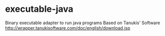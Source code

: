 # executable-java

Binary executable adapter to run java programs
Based on Tanukis' Software http://wrapper.tanukisoftware.com/doc/english/download.jsp

